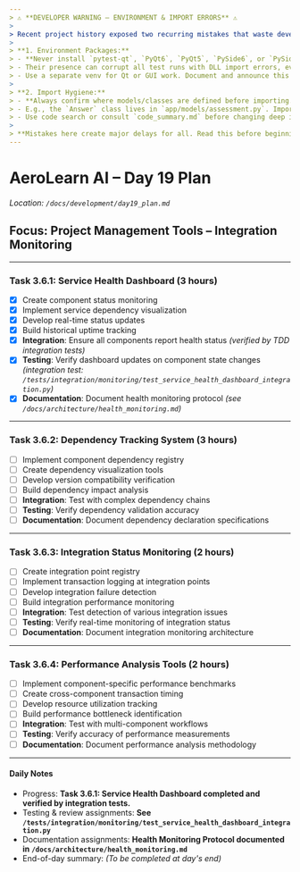 ```yaml
---
> ⚠️ **DEVELOPER WARNING – ENVIRONMENT & IMPORT ERRORS** ⚠️  
>
> Recent project history exposed two recurring mistakes that waste developer time and break tests/envs:
>
> **1. Environment Packages:**  
> - **Never install `pytest-qt`, `PyQt6`, `PyQt5`, `PySide6`, or `PySide2` in the project venv unless specifically developing/testing a Qt UI feature.**
> - Their presence can corrupt all test runs with DLL import errors, even if you aren't writing GUI code.
> - Use a separate venv for Qt or GUI work. Document and announce this before merging.
>
> **2. Import Hygiene:**  
> - **Always confirm where models/classes are defined before importing.**
> - E.g., the `Answer` class lives in `app/models/assessment.py`. Importing it from anywhere else causes project-breaking ImportErrors.
> - Use code search or consult `code_summary.md` before changing deep imports.
>
> **Mistakes here create major delays for all. Read this before beginning Day 17–31 work.**
---
```


# AeroLearn AI – Day 19 Plan
*Location: `/docs/development/day19_plan.md`*

## Focus: Project Management Tools – Integration Monitoring

---

### Task 3.6.1: Service Health Dashboard (3 hours)
- [x] Create component status monitoring
- [x] Implement service dependency visualization
- [x] Develop real-time status updates
- [x] Build historical uptime tracking
- [x] **Integration**: Ensure all components report health status *(verified by TDD integration tests)*
- [x] **Testing**: Verify dashboard updates on component state changes *(integration test: `/tests/integration/monitoring/test_service_health_dashboard_integration.py`)*
- [x] **Documentation**: Document health monitoring protocol *(see `/docs/architecture/health_monitoring.md`)*

---

### Task 3.6.2: Dependency Tracking System (3 hours)
- [ ] Implement component dependency registry
- [ ] Create dependency visualization tools
- [ ] Develop version compatibility verification
- [ ] Build dependency impact analysis
- [ ] **Integration**: Test with complex dependency chains
- [ ] **Testing**: Verify dependency validation accuracy
- [ ] **Documentation**: Document dependency declaration specifications

---

### Task 3.6.3: Integration Status Monitoring (2 hours)
- [ ] Create integration point registry
- [ ] Implement transaction logging at integration points
- [ ] Develop integration failure detection
- [ ] Build integration performance monitoring
- [ ] **Integration**: Test detection of various integration issues
- [ ] **Testing**: Verify real-time monitoring of integration status
- [ ] **Documentation**: Document integration monitoring architecture

---

### Task 3.6.4: Performance Analysis Tools (2 hours)
- [ ] Implement component-specific performance benchmarks
- [ ] Create cross-component transaction timing
- [ ] Develop resource utilization tracking
- [ ] Build performance bottleneck identification
- [ ] **Integration**: Test with multi-component workflows
- [ ] **Testing**: Verify accuracy of performance measurements
- [ ] **Documentation**: Document performance analysis methodology

---

#### Daily Notes
- Progress: **Task 3.6.1: Service Health Dashboard completed and verified by integration tests.**
- Testing & review assignments: **See `/tests/integration/monitoring/test_service_health_dashboard_integration.py`**
- Documentation assignments: **Health Monitoring Protocol documented in `/docs/architecture/health_monitoring.md`**
- End-of-day summary: *(To be completed at day's end)*
